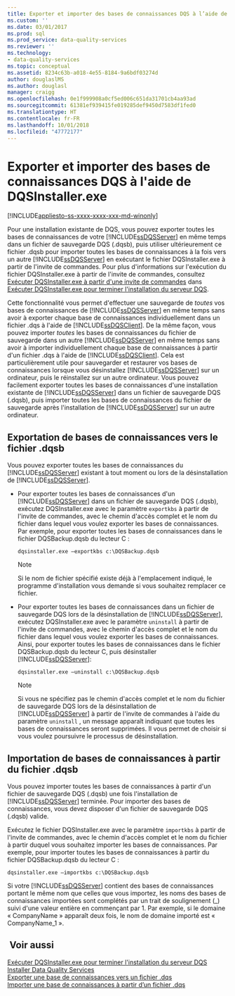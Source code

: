 ```yaml
---
title: Exporter et importer des bases de connaissances DQS à l’aide de DQSInstaller.exe | Microsoft Docs
ms.custom: ''
ms.date: 03/01/2017
ms.prod: sql
ms.prod_service: data-quality-services
ms.reviewer: ''
ms.technology:
- data-quality-services
ms.topic: conceptual
ms.assetid: 8234c63b-a018-4e55-8184-9a6bdf03274d
author: douglaslMS
ms.author: douglasl
manager: craigg
ms.openlocfilehash: 0e1f999908a0cf5ed006c651da31701cb4aa93ad
ms.sourcegitcommit: 61381ef939415fe019285def9450d7583df1fed0
ms.translationtype: HT
ms.contentlocale: fr-FR
ms.lasthandoff: 10/01/2018
ms.locfileid: "47772177"
---
```

# <a name="export-and-import-dqs-knowledge-bases-using-dqsinstallerexe"></a>Exporter et importer des bases de connaissances DQS à l'aide de DQSInstaller.exe

[!INCLUDE[appliesto-ss-xxxx-xxxx-xxx-md-winonly](../../includes/appliesto-ss-xxxx-xxxx-xxx-md-winonly.md)]

  Pour une installation existante de DQS, vous pouvez exporter toutes les bases de connaissances de votre [!INCLUDE[ssDQSServer](../../includes/ssdqsserver-md.md)] en même temps dans un fichier de sauvegarde DQS (.dqsb), puis utiliser ultérieurement ce fichier .dqsb pour importer toutes les bases de connaissances à la fois vers un autre [!INCLUDE[ssDQSServer](../../includes/ssdqsserver-md.md)] en exécutant le fichier DQSInstaller.exe à partir de l'invite de commandes. Pour plus d'informations sur l'exécution du fichier DQSInstaller.exe à partir de l'invite de commandes, consultez [Exécuter DQSInstaller.exe à partir d'une invite de commandes](../../data-quality-services/install-windows/run-dqsinstaller-exe-to-complete-data-quality-server-installation.md#CommandPrompt) dans [Exécuter DQSInstaller.exe pour terminer l'installation du serveur DQS](../../data-quality-services/install-windows/run-dqsinstaller-exe-to-complete-data-quality-server-installation.md).  
  
 Cette fonctionnalité vous permet d'effectuer une sauvegarde de *toutes* vos bases de connaissances de [!INCLUDE[ssDQSServer](../../includes/ssdqsserver-md.md)] en même temps sans avoir à exporter chaque base de connaissances individuellement dans un fichier .dqs à l'aide de [!INCLUDE[ssDQSClient](../../includes/ssdqsclient-md.md)]. De la même façon, vous pouvez importer *toutes* les bases de connaissances du fichier de sauvegarde dans un autre [!INCLUDE[ssDQSServer](../../includes/ssdqsserver-md.md)] en même temps sans avoir à importer individuellement chaque base de connaissances à partir d'un fichier .dqs à l'aide de [!INCLUDE[ssDQSClient](../../includes/ssdqsclient-md.md)]. Cela est particulièrement utile pour sauvegarder et restaurer vos bases de connaissances lorsque vous désinstallez [!INCLUDE[ssDQSServer](../../includes/ssdqsserver-md.md)] sur un ordinateur, puis le réinstallez sur un autre ordinateur. Vous pouvez facilement exporter toutes les bases de connaissances d'une installation existante de [!INCLUDE[ssDQSServer](../../includes/ssdqsserver-md.md)] dans un fichier de sauvegarde DQS (.dqsb), puis importer toutes les bases de connaissances du fichier de sauvegarde après l'installation de [!INCLUDE[ssDQSServer](../../includes/ssdqsserver-md.md)] sur un autre ordinateur.  
  
##  <a name="export"></a> Exportation de bases de connaissances vers le fichier .dqsb  
 Vous pouvez exporter toutes les bases de connaissances du [!INCLUDE[ssDQSServer](../../includes/ssdqsserver-md.md)] existant à tout moment ou lors de la désinstallation de [!INCLUDE[ssDQSServer](../../includes/ssdqsserver-md.md)].  
  
-   Pour exporter toutes les bases de connaissances d'un [!INCLUDE[ssDQSServer](../../includes/ssdqsserver-md.md)] dans un fichier de sauvegarde DQS (.dqsb), exécutez DQSInstaller.exe avec le paramètre `exportkbs` à partir de l'invite de commandes, avec le chemin d'accès complet et le nom du fichier dans lequel vous voulez exporter les bases de connaissances. Par exemple, pour exporter toutes les bases de connaissances dans le fichier DQSBackup.dqsb du lecteur C :  
  
    ```  
    dqsinstaller.exe –exportkbs c:\DQSBackup.dqsb  
    ```  
  
    > [!NOTE]  
    >  Si le nom de fichier spécifié existe déjà à l'emplacement indiqué, le programme d'installation vous demande si vous souhaitez remplacer ce fichier.  
  
-   Pour exporter toutes les bases de connaissances dans un fichier de sauvegarde DQS lors de la désinstallation de [!INCLUDE[ssDQSServer](../../includes/ssdqsserver-md.md)], exécutez DQSInstaller.exe avec le paramètre `uninstall` à partir de l'invite de commandes, avec le chemin d'accès complet et le nom du fichier dans lequel vous voulez exporter les bases de connaissances. Ainsi, pour exporter toutes les bases de connaissances dans le fichier DQSBackup.dqsb du lecteur C, puis désinstaller [!INCLUDE[ssDQSServer](../../includes/ssdqsserver-md.md)]:  
  
    ```  
    dqsinstaller.exe –uninstall c:\DQSBackup.dqsb  
    ```  
  
    > [!NOTE]  
    >  Si vous ne spécifiez pas le chemin d'accès complet et le nom du fichier de sauvegarde DQS lors de la désinstallation de [!INCLUDE[ssDQSServer](../../includes/ssdqsserver-md.md)] à partir de l'invite de commandes à l'aide du paramètre `uninstall` , un message apparaît indiquant que toutes les bases de connaissances seront supprimées. Il vous permet de choisir si vous voulez poursuivre le processus de désinstallation.  
  
##  <a name="import"></a> Importation de bases de connaissances à partir du fichier .dqsb  
 Vous pouvez importer toutes les bases de connaissances à partir d'un fichier de sauvegarde DQS (.dqsb) une fois l'installation de [!INCLUDE[ssDQSServer](../../includes/ssdqsserver-md.md)] terminée. Pour importer des bases de connaissances, vous devez disposer d'un fichier de sauvegarde DQS (.dqsb) valide.  
  
 Exécutez le fichier DQSInstaller.exe avec le paramètre `importkbs` à partir de l'invite de commandes, avec le chemin d'accès complet et le nom du fichier à partir duquel vous souhaitez importer les bases de connaissances. Par exemple, pour importer toutes les bases de connaissances à partir du fichier DQSBackup.dqsb du lecteur C :  
  
```  
dqsinstaller.exe –importkbs c:\DQSBackup.dqsb  
```  
  
 Si votre [!INCLUDE[ssDQSServer](../../includes/ssdqsserver-md.md)] contient des bases de connaissances portant le même nom que celles que vous importez, les noms des bases de connaissances importées sont complétés par un trait de soulignement (_) suivi d'une valeur entière en commençant par 1. Par exemple, si le domaine « CompanyName » apparaît deux fois, le nom de domaine importé est « CompanyName_1 ».  
  
## <a name="see-also"></a> Voir aussi  
 [Exécuter DQSInstaller.exe pour terminer l'installation du serveur DQS](../../data-quality-services/install-windows/run-dqsinstaller-exe-to-complete-data-quality-server-installation.md)   
 [Installer Data Quality Services](../../data-quality-services/install-windows/install-data-quality-services.md)   
 [Exporter une base de connaissances vers un fichier .dqs](../../data-quality-services/export-a-knowledge-base-to-a-dqs-file.md)   
 [Importer une base de connaissances à partir d’un fichier .dqs](../../data-quality-services/import-a-knowledge-base-from-a-dqs-file.md)  
  
  
